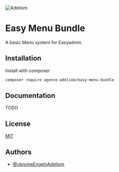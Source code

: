 
![Adeliom](https://adeliom.com/public/uploads/2017/09/Adeliom_logo.png)

# Easy Menu Bundle

A basic Menu system for Easyadmin.

## Installation

Install with composer

```bash
composer require agence-adeliom/easy-menu-bundle
```

## Documentation

TODO


## License

[MIT](https://choosealicense.com/licenses/mit/)


## Authors

- [@JeromeEngelnAdeliom](https://github.com/JeromeEngelnAdeliom)

  

